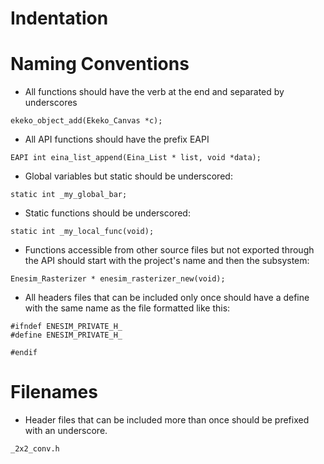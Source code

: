 # Indentation #
# Naming Conventions #
  * All functions should have the verb at the end and separated by underscores
```
ekeko_object_add(Ekeko_Canvas *c);
```
  * All API functions should have the prefix EAPI
```
EAPI int eina_list_append(Eina_List * list, void *data);
```
  * Global variables but static should be underscored:
```
static int _my_global_bar;
```
  * Static functions should be underscored:
```
static int _my_local_func(void);
```
  * Functions accessible from other source files but not exported through the API should start with the project's name and then the subsystem:
```
Enesim_Rasterizer * enesim_rasterizer_new(void);
```
  * All headers files that can be included only once should have a define with the same name as the file formatted like this:
```
#ifndef ENESIM_PRIVATE_H_
#define ENESIM_PRIVATE_H_

#endif
```
# Filenames #
  * Header files that can be included more than once should be prefixed with an underscore.
```
_2x2_conv.h
```